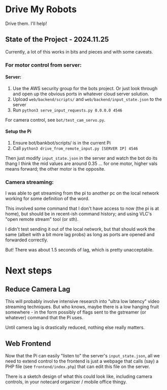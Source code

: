 # Drive My Robots

Drive them. I'll help!

## State of the Project - 2024.11.25

Currently, a lot of this works in bits and pieces and with some caveats.

### For motor control from server:

#### Server:

1. Use the AWS security group for the bots project. Or just look through and open up the obvious ports in whatever cloud server solution.
2. Upload `web/backend/scripts/` and `web/backend/input_state.json` to the server
3. Run `python3 serve_input_requests.py 0.0.0.0 4546`

For camera control, see `bot/test_cam_servo.py`.

#### Setup the Pi

1. Ensure bot/bankbot/scripts/ is in the current Pi
2. Call `python3 drive_from_remote_input.py [SERVER IP] 4546`

Then just modify `input_state.json` in the server and watch the bot do its thang
I think the mid values are around 0.35 ... for one motor, higher vals means forward; the other motor is the opposite.

### Camera streaming:

I was able to get streaming from the pi to another pc on the local network working for some definition of the word.

This involved some command that I don't have access to now (the pi is at home), but should be in recent-ish command history;
and using VLC's "open remote stream" tool (or sth).

I didn't test sending it out of the local network, but that should work the same (albeit with a bit more lag probs) as long as ports are opened and forwarded correctly.

But! There was about 1.5 seconds of lag, which is pretty unacceptable.

# Next steps

## Reduce Camera Lag

This will probably involve intensive research into "ultra low latency" video streaming techniques. But who knows, maybe there is a low hanging fruit somewhere - in the form possibly of flags sent to the gstreamer (or whatever) command that the Pi uses.

Until camera lag is drastically reduced, nothing else really matters.

## Web Frontend

Now that the Pi can easily "listen to" the server's `input_state.json`, all we need to extend control to the frontend is just a webpage that calls (say) a PHP file (see `frontend/index.php`) that can edit this file on the server.

There is a sketch design of what this could look like, including camera controls, in your notecard organizer / mobile office thingy.